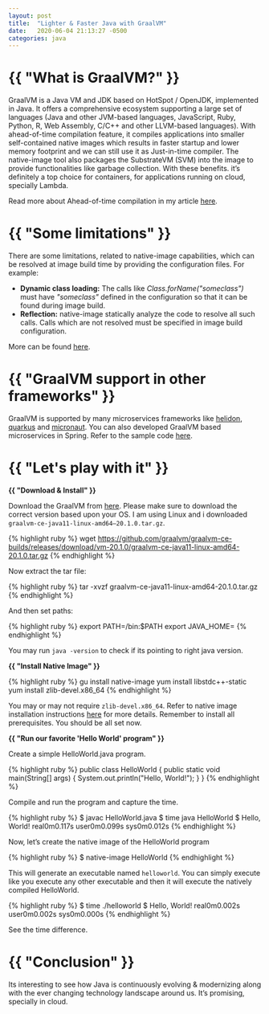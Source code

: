 ```yaml
---
layout: post
title:  "Lighter & Faster Java with GraalVM"
date:   2020-06-04 21:13:27 -0500
categories: java
---
```


<h1>{{ "What is GraalVM?" }}</h1>

GraalVM is a Java VM and JDK based on HotSpot / OpenJDK, implemented in Java. It offers a comprehensive ecosystem supporting a large set of languages (Java and other JVM-based languages, JavaScript, Ruby, Python, R, Web Assembly, C/C++ and other LLVM-based languages). With ahead-of-time compilation feature, it compiles applications into smaller self-contained native images which results in faster startup and lower memory footprint and we can still use it as Just-in-time compiler. The native-image tool also packages the SubstrateVM (SVM) into the image to provide functionalities like garbage collection. With these benefits. it’s definitely a top choice for containers, for applications running on cloud, specially Lambda.

Read more about Ahead-of-time compilation in my article <a href="https://techsikandar.github.io/java/2020/03/17/just-in-time-vs-ahead-of-time.html" target="_blank">here</a>.

<h1>{{ "Some limitations" }}</h1>

There are some limitations, related to native-image capabilities, which can be resolved at image build time by providing the configuration files. For example:

<ul>
<li><b>Dynamic class loading:</b> The calls like <i>Class.forName("someclass")</i> must have <i>"someclass"</i> defined in the configuration so that it can be found during image build.</li>
<li><b>Reflection:</b> native-image statically analyze the code to resolve all such calls. Calls which are not resolved must be specified in image build configuration.</li>
</ul>

More can be found <a href="https://github.com/oracle/graal/blob/master/substratevm/Limitations.md" target="_blank">here</a>.

<h1>{{ "GraalVM support in other frameworks" }}</h1>

GraalVM is supported by many microservices frameworks like <a href="https://helidon.io/#/" target="_blank">helidon</a>, <a href="https://quarkus.io/" target="_blank">quarkus</a> and <a href="https://micronaut.io/" target="_blank">micronaut</a>. You can also developed GraalVM based microservices in Spring. Refer to the sample code <a href="https://github.com/graalvm/graalvm-demos/tree/master/spring-r" target="_blank">here</a>.

<h1>{{ "Let's play with it" }}</h1>

<b> {{ "Download & Install" }} </b><br>

Download the GraalVM from <a href="https://github.com/graalvm/graalvm-ce-builds/releases" target="_blank">here</a>. Please make sure to download the correct version based upon your OS. I am using Linux and i downloaded `graalvm-ce-java11-linux-amd64–20.1.0.tar.gz`.

{% highlight ruby %}
wget https://github.com/graalvm/graalvm-ce-builds/releases/download/vm-20.1.0/graalvm-ce-java11-linux-amd64-20.1.0.tar.gz
{% endhighlight %}

Now extract the tar file:

{% highlight ruby %}
tar -xvzf graalvm-ce-java11-linux-amd64-20.1.0.tar.gz
{% endhighlight %}

And then set paths:

{% highlight ruby %}
export PATH=<path to GraalVM>/bin:$PATH export JAVA_HOME=<path to GraalVM>
{% endhighlight %}

You may run `java -version` to check if its pointing to right java version.

<b> {{ "Install Native Image" }} </b><br>

{% highlight ruby %}
gu install native-image yum install libstdc++-static yum install zlib-devel.x86_64
{% endhighlight %}

You may or may not require `zlib-devel.x86_64`. Refer to native image installation instructions <a href="https://www.graalvm.org/reference-manual/native-image/" target="_blank">here</a> for more details. Remember to install all prerequisites. You should be all set now.

<b> {{ "Run our favorite 'Hello World' program" }} </b><br>

Create a simple HelloWorld.java program.

{% highlight ruby %}
public class HelloWorld { 
    public static void main(String[] args) { 
        System.out.println("Hello, World!"); 
    } 
}
{% endhighlight %}

Compile and run the program and capture the time.

{% highlight ruby %}
$ javac HelloWorld.java 
$ time java HelloWorld 
$ Hello, World! real0m0.117s user0m0.099s sys0m0.012s
{% endhighlight %}

Now, let’s create the native image of the HelloWorld program

{% highlight ruby %}
$ native-image HelloWorld
{% endhighlight %}

This will generate an executable named `helloworld`. You can simply execute like you execute any other executable and then it will execute the natively compiled HelloWorld.

{% highlight ruby %}
$ time ./helloworld 
$ Hello, World! real0m0.002s user0m0.002s sys0m0.000s
{% endhighlight %}

See the time difference.

<h1>{{ "Conclusion" }}</h1>

Its interesting to see how Java is continuously evolving & modernizing along with the ever changing technology landscape around us. It’s promising, specially in cloud.